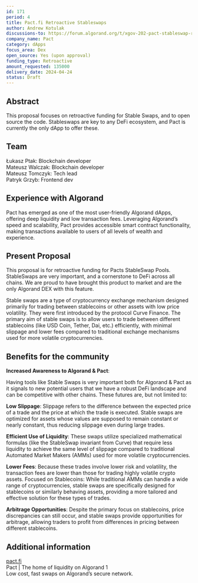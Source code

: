 ```yaml
---
id: 171
period: 4
title: Pact.fi Retroactive Stableswaps
author: Andrew Kotulak
discussions-to: https://forum.algorand.org/t/xgov-202-pact-stableswap-retroactive-grant/11859
company_name: Pact
category: dApps
focus_area: Dex
open_source: Yes (upon approval)
funding_type: Retroactive
amount_requested: 135000
delivery_date: 2024-04-24
status: Draft
---
```


## Abstract
This proposal focuses on retroactive funding for Stable Swaps, and to open source the code. Stableswaps are key to any DeFi ecosystem, and Pact is currently the only dApp to offer these. 
## Team

 Łukasz Ptak: Blockchain developer  
 Mateusz Walczak: Blockchain developer  
 Mateusz Tomczyk: Tech lead  
 Patryk Grzyb: Frontend dev  
 
## Experience with Algorand

Pact has emerged as one of the most user-friendly Algorand dApps, offering deep liquidity and low transaction fees. Leveraging Algorand’s speed and scalability, Pact provides accessible smart contract functionality, making transactions available to users of all levels of wealth and experience.

## Present Proposal

This proposal is for retroactive funding for Pacts StableSwap Pools. StableSwaps are very important, and a cornerstone to DeFi across all chains. We are proud to have brought this product to market and are the only Algorand DEX with this feature. 

Stable swaps are a type of cryptocurrency exchange mechanism designed primarily for trading between stablecoins or other assets with low price volatility. They were first introduced by the protocol Curve Finance. The primary aim of stable swaps is to allow users to trade between different stablecoins (like USD Coin, Tether, Dai, etc.) efficiently, with minimal slippage and lower fees compared to traditional exchange mechanisms used for more volatile cryptocurrencies.

## Benefits for the community

**Increased Awareness to Algorand & Pact**:

Having tools like Stable Swaps is very important both for Algorand & Pact as it signals to new potential users that we have a robust DeFi landscape and can be competitive with other chains. These futures are, but not limited to:

**Low Slippage**: Slippage refers to the difference between the expected price of a trade and the price at which the trade is executed. Stable swaps are optimized for assets whose values are supposed to remain constant or nearly constant, thus reducing slippage even during large trades.

**Efficient Use of Liquidity**: These swaps utilize specialized mathematical formulas (like the StableSwap invariant from Curve) that require less liquidity to achieve the same level of slippage compared to traditional Automated Market Makers (AMMs) used for more volatile cryptocurrencies.

**Lower Fees**: Because these trades involve lower risk and volatility, the transaction fees are lower than those for trading highly volatile crypto assets.
Focused on Stablecoins: While traditional AMMs can handle a wide range of cryptocurrencies, stable swaps are specifically designed for stablecoins or similarly behaving assets, providing a more tailored and effective solution for these types of trades.

**Arbitrage Opportunities**: Despite the primary focus on stablecoins, price discrepancies can still occur, and stable swaps provide opportunities for arbitrage, allowing traders to profit from differences in pricing between different stablecoins.

## Additional information

[pact.fi](https://www.pact.fi/)  
Pact | The home of liquidity on Algorand 1  
Low cost, fast swaps on Algorand’s secure network.
